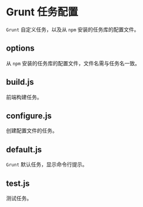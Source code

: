 # Grunt 任务配置

`Grunt` 自定义任务，以及从 `npm` 安装的任务库的配置文件。

## options

从 `npm` 安装的任务库的配置文件，文件名需与任务名一致。

## build.js

前端构建任务。

## configure.js

创建配置文件的任务。

## default.js

`Grunt` 默认任务，显示命令行提示。

## test.js

测试任务。